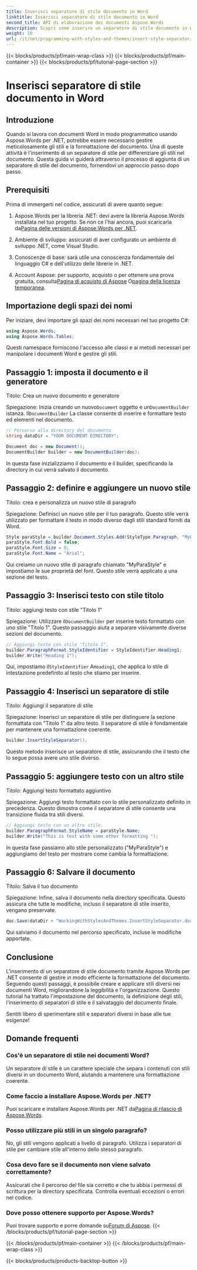 ```yaml
---
title: Inserisci separatore di stile documento in Word
linktitle: Inserisci separatore di stile documento in Word
second_title: API di elaborazione dei documenti Aspose.Words
description: Scopri come inserire un separatore di stile documento in Word usando Aspose.Words per .NET. Questa guida fornisce istruzioni e suggerimenti per la gestione degli stili documento.
weight: 10
url: /it/net/programming-with-styles-and-themes/insert-style-separator/
---
```


{{< blocks/products/pf/main-wrap-class >}}
{{< blocks/products/pf/main-container >}}
{{< blocks/products/pf/tutorial-page-section >}}

# Inserisci separatore di stile documento in Word

## Introduzione

Quando si lavora con documenti Word in modo programmatico usando Aspose.Words per .NET, potrebbe essere necessario gestire meticolosamente gli stili e la formattazione del documento. Una di queste attività è l'inserimento di un separatore di stile per differenziare gli stili nel documento. Questa guida vi guiderà attraverso il processo di aggiunta di un separatore di stile del documento, fornendovi un approccio passo dopo passo.

## Prerequisiti

Prima di immergerti nel codice, assicurati di avere quanto segue:

1.  Aspose.Words per la libreria .NET: devi avere la libreria Aspose.Words installata nel tuo progetto. Se non ce l'hai ancora, puoi scaricarla da[Pagina delle versioni di Aspose.Words per .NET](https://releases.aspose.com/words/net/).
   
2. Ambiente di sviluppo: assicurati di aver configurato un ambiente di sviluppo .NET, come Visual Studio.

3. Conoscenze di base: sarà utile una conoscenza fondamentale del linguaggio C# e dell'utilizzo delle librerie in .NET.

4.  Account Aspose: per supporto, acquisto o per ottenere una prova gratuita, consulta[Pagina di acquisto di Aspose](https://purchase.aspose.com/buy) O[pagina della licenza temporanea](https://purchase.aspose.com/temporary-license/).

## Importazione degli spazi dei nomi

Per iniziare, devi importare gli spazi dei nomi necessari nel tuo progetto C#:

```csharp
using Aspose.Words;
using Aspose.Words.Tables;
```

Questi namespace forniscono l'accesso alle classi e ai metodi necessari per manipolare i documenti Word e gestire gli stili.

## Passaggio 1: imposta il documento e il generatore

Titolo: Crea un nuovo documento e generatore

 Spiegazione: Inizia creando un nuovo`Document` oggetto e un`DocumentBuilder` istanza. Il`DocumentBuilder` La classe consente di inserire e formattare testo ed elementi nel documento.

```csharp
// Percorso alla directory del documento
string dataDir = "YOUR DOCUMENT DIRECTORY"; 

Document doc = new Document();
DocumentBuilder builder = new DocumentBuilder(doc);
```

In questa fase inizializziamo il documento e il builder, specificando la directory in cui verrà salvato il documento.

## Passaggio 2: definire e aggiungere un nuovo stile

Titolo: crea e personalizza un nuovo stile di paragrafo

Spiegazione: Definisci un nuovo stile per il tuo paragrafo. Questo stile verrà utilizzato per formattare il testo in modo diverso dagli stili standard forniti da Word.

```csharp
Style paraStyle = builder.Document.Styles.Add(StyleType.Paragraph, "MyParaStyle");
paraStyle.Font.Bold = false;
paraStyle.Font.Size = 8;
paraStyle.Font.Name = "Arial";
```

Qui creiamo un nuovo stile di paragrafo chiamato "MyParaStyle" e impostiamo le sue proprietà del font. Questo stile verrà applicato a una sezione del testo.

## Passaggio 3: Inserisci testo con stile titolo

Titolo: aggiungi testo con stile "Titolo 1"

 Spiegazione: Utilizzare il`DocumentBuilder` per inserire testo formattato con uno stile "Titolo 1". Questo passaggio aiuta a separare visivamente diverse sezioni del documento.

```csharp
// Aggiungi testo con stile "Titolo 1".
builder.ParagraphFormat.StyleIdentifier = StyleIdentifier.Heading1;
builder.Write("Heading 1");
```

Qui, impostiamo il`StyleIdentifier` A`Heading1`, che applica lo stile di intestazione predefinito al testo che stiamo per inserire.

## Passaggio 4: Inserisci un separatore di stile

Titolo: Aggiungi il separatore di stile

Spiegazione: Inserisci un separatore di stile per distinguere la sezione formattata con "Titolo 1" da altro testo. Il separatore di stile è fondamentale per mantenere una formattazione coerente.

```csharp
builder.InsertStyleSeparator();
```

Questo metodo inserisce un separatore di stile, assicurando che il testo che lo segue possa avere uno stile diverso.

## Passaggio 5: aggiungere testo con un altro stile

Titolo: Aggiungi testo formattato aggiuntivo

Spiegazione: Aggiungi testo formattato con lo stile personalizzato definito in precedenza. Questo dimostra come il separatore di stile consente una transizione fluida tra stili diversi.

```csharp
// Aggiungi testo con un altro stile.
builder.ParagraphFormat.StyleName = paraStyle.Name;
builder.Write("This is text with some other formatting ");
```

In questa fase passiamo allo stile personalizzato ("MyParaStyle") e aggiungiamo del testo per mostrare come cambia la formattazione.

## Passaggio 6: Salvare il documento

Titolo: Salva il tuo documento

Spiegazione: Infine, salva il documento nella directory specificata. Questo assicura che tutte le modifiche, incluso il separatore di stile inserito, vengano preservate.

```csharp
doc.Save(dataDir + "WorkingWithStylesAndThemes.InsertStyleSeparator.docx");
```

Qui salviamo il documento nel percorso specificato, incluse le modifiche apportate.

## Conclusione

L'inserimento di un separatore di stile documento tramite Aspose.Words per .NET consente di gestire in modo efficiente la formattazione del documento. Seguendo questi passaggi, è possibile creare e applicare stili diversi nei documenti Word, migliorandone la leggibilità e l'organizzazione. Questo tutorial ha trattato l'impostazione del documento, la definizione degli stili, l'inserimento di separatori di stile e il salvataggio del documento finale. 

Sentiti libero di sperimentare stili e separatori diversi in base alle tue esigenze!

## Domande frequenti

### Cos'è un separatore di stile nei documenti Word?
Un separatore di stile è un carattere speciale che separa i contenuti con stili diversi in un documento Word, aiutando a mantenere una formattazione coerente.

### Come faccio a installare Aspose.Words per .NET?
 Puoi scaricare e installare Aspose.Words per .NET da[Pagina di rilascio di Aspose.Words](https://releases.aspose.com/words/net/).

### Posso utilizzare più stili in un singolo paragrafo?
No, gli stili vengono applicati a livello di paragrafo. Utilizza i separatori di stile per cambiare stile all'interno dello stesso paragrafo.

### Cosa devo fare se il documento non viene salvato correttamente?
Assicurati che il percorso del file sia corretto e che tu abbia i permessi di scrittura per la directory specificata. Controlla eventuali eccezioni o errori nel codice.

### Dove posso ottenere supporto per Aspose.Words?
 Puoi trovare supporto e porre domande su[Forum di Aspose](https://forum.aspose.com/c/words/8).
{{< /blocks/products/pf/tutorial-page-section >}}

{{< /blocks/products/pf/main-container >}}
{{< /blocks/products/pf/main-wrap-class >}}

{{< blocks/products/products-backtop-button >}}
